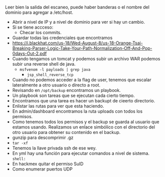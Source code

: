 Leer bien la salida del escaneo, puede haber banderas o el nombre del dominio para agregar a /etc/host.
- Abrir a nivel de IP y a nivel de dominio para ver si hay un cambio.
- Si se tiene accceso:
	- Checar los commits.
- Guardar todas las credenciales que encontramos
- https://i.blackhat.com/us-18/Wed-August-8/us-18-Orange-Tsai-Breaking-Parser-Logic-Take-Your-Path-Normalization-Off-And-Pop-0days-Out-2.pdf
- Cuando tengamos un tomcat y podemos subir un archivo WAR podemos subir una reverse shell de java.
	- `msfvenom -l payloads | grep java`
		- `jsp_shell_reverse_tcp`
- Cuando no podemos acceder a la flag de user, tenemos que escalar lateralmente a otro usuario o directo a root.
- Revisando en `/opt/backup` encontramos un playbook.
- Un playbook son tareas que se ejecutan cada cierto tiempo.
- Encontramos que una tarea es hacer un backupt de cieerto directorio.
- Enlistar las rutas para ver que esta haciendo.
- En admin/dashboard encontramos la ruta uploads con todos los permisos.
- Como tenemos todos los permisos y el backup se guarda al usuario que estamos usando. Realizamos un enlace simbólico con el directorio del otro usuario para obtener su contenido en el backup.
- gunzip para descomprimir .gz
- `tar -xf`
- Tenemos la llave privada ssh de ese wey.
- En yml hay una función para ejecutar comandos a nivel de sistema. `shell: `
- En hackmex quitar el permiso SuID
- Como enumerar puertos UDP